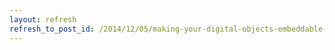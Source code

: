 ```yaml
---
layout: refresh
refresh_to_post_id: /2014/12/05/making-your-digital-objects-embeddable-around-the-web
---
```

